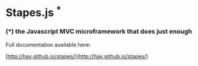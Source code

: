 # Stapes.js <sup>*</sup>
### (*) the Javascript MVC microframework that does just enough

Full documentation available here:

[http://hay.github.io/stapes/](http://hay.github.io/stapes/)
